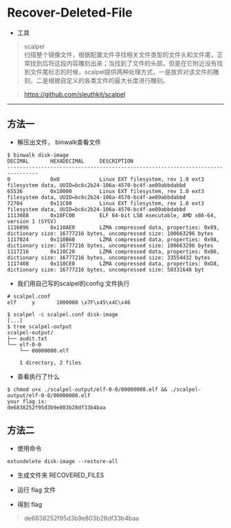 
# Recover-Deleted-File

* 工具 
> scalpel  
> 扫描整个镜像文件，根据配置文件寻找相关文件类型的文件头和文件尾，正常找到后将这段内容雕刻出来；当找到了文件的头部，但是在它附近没有找到文件尾标志的时候，scalpel提供两种处理方式，一是放弃对该文件的雕刻，二是根据自定义的各类文件的最大长度进行雕刻。

> https://github.com/sleuthkit/scalpel

---
## 方法一
* 解压出文件， binwalk查看文件
``` 
$ binwalk disk-image
DECIMAL       HEXADECIMAL     DESCRIPTION
--------------------------------------------------------------------------------
0             0x0             Linux EXT filesystem, rev 1.0 ext3 filesystem data, UUID=bc6c2b24-106a-4570-bc4f-ae09abbdabbd
65536         0x10000         Linux EXT filesystem, rev 1.0 ext3 filesystem data, UUID=bc6c2b24-106a-4570-bc4f-ae09abbdabbd
72704         0x11C00         Linux EXT filesystem, rev 1.0 ext3 filesystem data, UUID=bc6c2b24-106a-4570-bc4f-ae09abbdabbd
1113088       0x10FC00        ELF 64-bit LSB executable, AMD x86-64, version 1 (SYSV)
1116896       0x110AE0        LZMA compressed data, properties: 0x89, dictionary size: 16777216 bytes, uncompressed size: 100663296 bytes
1117024       0x110B60        LZMA compressed data, properties: 0x9A, dictionary size: 16777216 bytes, uncompressed size: 100663296 bytes
1117216       0x110C20        LZMA compressed data, properties: 0xB6, dictionary size: 16777216 bytes, uncompressed size: 33554432 bytes
1117408       0x110CE0        LZMA compressed data, properties: 0xD8, dictionary size: 16777216 bytes, uncompressed size: 50331648 byt
```
* 我们用自己写的scalpel的config 文件执行
```
# scalpel.conf 
elf     y       1000000 \x7F\x45\x4C\x46
```

``` 
$ scalpel -c scalpel.conf disk-image
[...]
$ tree scalpel-output
scalpel-output/
├── audit.txt
└── elf-0-0
    └── 00000000.elf

    1 directory, 2 files
```
* 查看执行了什么
``` 
$ chmod u+x ./scalpel-output/elf-0-0/00000000.elf && ./scalpel-output/elf-0-0/00000000.elf
your flag is:
de6838252f95d3b9e803b28df33b4baa
```

## 方法二
* 使用命令
``` 
extundelete disk-image --restore-all
```

* 生成文件夹 RECOVERED_FILES

* 运行 flag 文件

* 得到 flag
> de6838252f95d3b9e803b28df33b4baa
